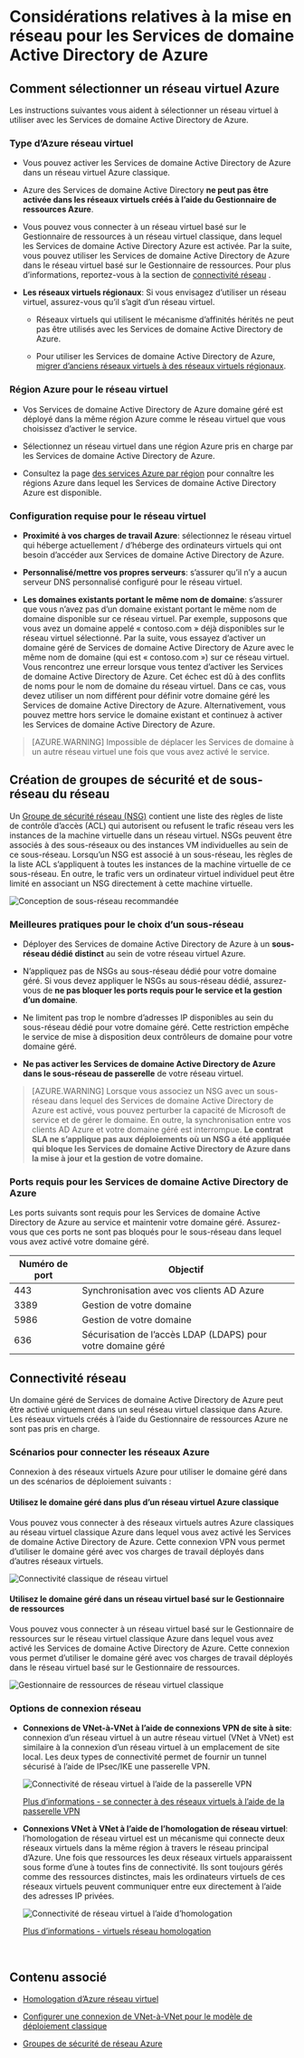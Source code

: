 <properties
    pageTitle="Des Services de domaine Active Directory Azure : Les instructions de mise en réseau | Microsoft Azure"
    description="Considérations relatives à la mise en réseau pour Azure des Services de domaine Active Directory"
    services="active-directory-ds"
    documentationCenter=""
    authors="mahesh-unnikrishnan"
    manager="stevenpo"
    editor="curtand"/>

<tags
    ms.service="active-directory-ds"
    ms.workload="identity"
    ms.tgt_pltfrm="na"
    ms.devlang="na"
    ms.topic="article"
    ms.date="10/18/2016"
    ms.author="maheshu"/>

# <a name="networking-considerations-for-azure-ad-domain-services"></a>Considérations relatives à la mise en réseau pour les Services de domaine Active Directory de Azure

## <a name="how-to-select-an-azure-virtual-network"></a>Comment sélectionner un réseau virtuel Azure
Les instructions suivantes vous aident à sélectionner un réseau virtuel à utiliser avec les Services de domaine Active Directory de Azure.

### <a name="type-of-azure-virtual-network"></a>Type d’Azure réseau virtuel

- Vous pouvez activer les Services de domaine Active Directory de Azure dans un réseau virtuel Azure classique.

- Azure des Services de domaine Active Directory **ne peut pas être activée dans les réseaux virtuels créés à l’aide du Gestionnaire de ressources Azure**.

- Vous pouvez vous connecter à un réseau virtuel basé sur le Gestionnaire de ressources à un réseau virtuel classique, dans lequel les Services de domaine Active Directory Azure est activée. Par la suite, vous pouvez utiliser les Services de domaine Active Directory de Azure dans le réseau virtuel basé sur le Gestionnaire de ressources. Pour plus d’informations, reportez-vous à la section de [connectivité réseau](active-directory-ds-networking.md#network-connectivity) .

- **Les réseaux virtuels régionaux**: Si vous envisagez d’utiliser un réseau virtuel, assurez-vous qu’il s’agit d’un réseau virtuel.

    - Réseaux virtuels qui utilisent le mécanisme d’affinités hérités ne peut pas être utilisés avec les Services de domaine Active Directory de Azure.

    - Pour utiliser les Services de domaine Active Directory de Azure, [migrer d’anciens réseaux virtuels à des réseaux virtuels régionaux](../virtual-network/virtual-networks-migrate-to-regional-vnet.md).


### <a name="azure-region-for-the-virtual-network"></a>Région Azure pour le réseau virtuel

- Vos Services de domaine Active Directory de Azure domaine géré est déployé dans la même région Azure comme le réseau virtuel que vous choisissez d’activer le service.

- Sélectionnez un réseau virtuel dans une région Azure pris en charge par les Services de domaine Active Directory de Azure.

- Consultez la page [des services Azure par région](https://azure.microsoft.com/regions/#services/) pour connaître les régions Azure dans lequel les Services de domaine Active Directory Azure est disponible.


### <a name="requirements-for-the-virtual-network"></a>Configuration requise pour le réseau virtuel

- **Proximité à vos charges de travail Azure**: sélectionnez le réseau virtuel qui héberge actuellement / d’héberge des ordinateurs virtuels qui ont besoin d’accéder aux Services de domaine Active Directory de Azure.

- **Personnalisé/mettre vos propres serveurs**: s’assurer qu’il n’y a aucun serveur DNS personnalisé configuré pour le réseau virtuel.

- **Les domaines existants portant le même nom de domaine**: s’assurer que vous n’avez pas d’un domaine existant portant le même nom de domaine disponible sur ce réseau virtuel. Par exemple, supposons que vous avez un domaine appelé « contoso.com » déjà disponibles sur le réseau virtuel sélectionné. Par la suite, vous essayez d’activer un domaine géré de Services de domaine Active Directory de Azure avec le même nom de domaine (qui est « contoso.com ») sur ce réseau virtuel. Vous rencontrez une erreur lorsque vous tentez d’activer les Services de domaine Active Directory de Azure. Cet échec est dû à des conflits de noms pour le nom de domaine du réseau virtuel. Dans ce cas, vous devez utiliser un nom différent pour définir votre domaine géré les Services de domaine Active Directory de Azure. Alternativement, vous pouvez mettre hors service le domaine existant et continuez à activer les Services de domaine Active Directory de Azure.

> [AZURE.WARNING] Impossible de déplacer les Services de domaine à un autre réseau virtuel une fois que vous avez activé le service.


## <a name="network-security-groups-and-subnet-design"></a>Création de groupes de sécurité et de sous-réseau du réseau
Un [Groupe de sécurité réseau (NSG)](../virtual-network/virtual-networks-nsg.md) contient une liste des règles de liste de contrôle d’accès (ACL) qui autorisent ou refusent le trafic réseau vers les instances de la machine virtuelle dans un réseau virtuel. NSGs peuvent être associés à des sous-réseaux ou des instances VM individuelles au sein de ce sous-réseau. Lorsqu’un NSG est associé à un sous-réseau, les règles de la liste ACL s’appliquent à toutes les instances de la machine virtuelle de ce sous-réseau. En outre, le trafic vers un ordinateur virtuel individuel peut être limité en associant un NSG directement à cette machine virtuelle.

![Conception de sous-réseau recommandée](./media/active-directory-domain-services-design-guide/vnet-subnet-design.png)


### <a name="best-practices-for-choosing-a-subnet"></a>Meilleures pratiques pour le choix d’un sous-réseau
- Déployer des Services de domaine Active Directory de Azure à un **sous-réseau dédié distinct** au sein de votre réseau virtuel Azure.

- N’appliquez pas de NSGs au sous-réseau dédié pour votre domaine géré. Si vous devez appliquer le NSGs au sous-réseau dédié, assurez-vous de **ne pas bloquer les ports requis pour le service et la gestion d’un domaine**.

- Ne limitent pas trop le nombre d’adresses IP disponibles au sein du sous-réseau dédié pour votre domaine géré. Cette restriction empêche le service de mise à disposition deux contrôleurs de domaine pour votre domaine géré.

- **Ne pas activer les Services de domaine Active Directory de Azure dans le sous-réseau de passerelle** de votre réseau virtuel.


> [AZURE.WARNING] Lorsque vous associez un NSG avec un sous-réseau dans lequel des Services de domaine Active Directory de Azure est activé, vous pouvez perturber la capacité de Microsoft de service et de gérer le domaine. En outre, la synchronisation entre vos clients AD Azure et votre domaine géré est interrompue. **Le contrat SLA ne s’applique pas aux déploiements où un NSG a été appliquée qui bloque les Services de domaine Active Directory de Azure dans la mise à jour et la gestion de votre domaine.**


### <a name="ports-required-for-azure-ad-domain-services"></a>Ports requis pour les Services de domaine Active Directory de Azure
Les ports suivants sont requis pour les Services de domaine Active Directory de Azure au service et maintenir votre domaine géré. Assurez-vous que ces ports ne sont pas bloqués pour le sous-réseau dans lequel vous avez activé votre domaine géré.

| Numéro de port | Objectif |
|---|---|
| 443 | Synchronisation avec vos clients AD Azure |
| 3389 | Gestion de votre domaine |
| 5986 | Gestion de votre domaine |
| 636 | Sécurisation de l’accès LDAP (LDAPS) pour votre domaine géré |



## <a name="network-connectivity"></a>Connectivité réseau
Un domaine géré de Services de domaine Active Directory de Azure peut être activé uniquement dans un seul réseau virtuel classique dans Azure. Les réseaux virtuels créés à l’aide du Gestionnaire de ressources Azure ne sont pas pris en charge.


### <a name="scenarios-for-connecting-azure-networks"></a>Scénarios pour connecter les réseaux Azure
Connexion à des réseaux virtuels Azure pour utiliser le domaine géré dans un des scénarios de déploiement suivants :

#### <a name="use-the-managed-domain-in-more-than-one-azure-classic-virtual-network"></a>Utilisez le domaine géré dans plus d’un réseau virtuel Azure classique
Vous pouvez vous connecter à des réseaux virtuels autres Azure classiques au réseau virtuel classique Azure dans lequel vous avez activé les Services de domaine Active Directory de Azure. Cette connexion VPN vous permet d’utiliser le domaine géré avec vos charges de travail déployés dans d’autres réseaux virtuels.

![Connectivité classique de réseau virtuel](./media/active-directory-domain-services-design-guide/classic-vnet-connectivity.png)

#### <a name="use-the-managed-domain-in-a-resource-manager-based-virtual-network"></a>Utilisez le domaine géré dans un réseau virtuel basé sur le Gestionnaire de ressources
Vous pouvez vous connecter à un réseau virtuel basé sur le Gestionnaire de ressources sur le réseau virtuel classique Azure dans lequel vous avez activé les Services de domaine Active Directory de Azure. Cette connexion vous permet d’utiliser le domaine géré avec vos charges de travail déployés dans le réseau virtuel basé sur le Gestionnaire de ressources.

![Gestionnaire de ressources de réseau virtuel classique](./media/active-directory-domain-services-design-guide/classic-arm-vnet-connectivity.png)


### <a name="network-connection-options"></a>Options de connexion réseau

- **Connexions de VNet-à-VNet à l’aide de connexions VPN de site à site**: connexion d’un réseau virtuel à un autre réseau virtuel (VNet à VNet) est similaire à la connexion d’un réseau virtuel à un emplacement de site local. Les deux types de connectivité permet de fournir un tunnel sécurisé à l’aide de IPsec/IKE une passerelle VPN.

    ![Connectivité de réseau virtuel à l’aide de la passerelle VPN](./media/active-directory-domain-services-design-guide/vnet-connection-vpn-gateway.jpg)

    [Plus d’informations - se connecter à des réseaux virtuels à l’aide de la passerelle VPN](../vpn-gateway/virtual-networks-configure-vnet-to-vnet-connection.md)


- **Connexions VNet à VNet à l’aide de l’homologation de réseau virtuel**: l’homologation de réseau virtuel est un mécanisme qui connecte deux réseaux virtuels dans la même région à travers le réseau principal d’Azure. Une fois que ressources les deux réseaux virtuels apparaissent sous forme d’une à toutes fins de connectivité. Ils sont toujours gérés comme des ressources distinctes, mais les ordinateurs virtuels de ces réseaux virtuels peuvent communiquer entre eux directement à l’aide des adresses IP privées.

    ![Connectivité de réseau virtuel à l’aide d’homologation](./media/active-directory-domain-services-design-guide/vnet-peering.png)

    [Plus d’informations - virtuels réseau homologation](../virtual-network/virtual-network-peering-overview.md)



<br>

## <a name="related-content"></a>Contenu associé

- [Homologation d’Azure réseau virtuel](../virtual-network/virtual-network-peering-overview.md)

- [Configurer une connexion de VNet-à-VNet pour le modèle de déploiement classique](../vpn-gateway/virtual-networks-configure-vnet-to-vnet-connection.md)

- [Groupes de sécurité de réseau Azure](../virtual-network/virtual-networks-nsg.md)
